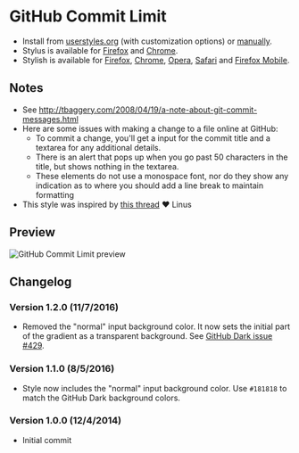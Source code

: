 # GitHub Commit Limit

- Install from [userstyles.org](https://userstyles.org/styles/107938) (with customization options) or [manually](https://raw.githubusercontent.com/StylishThemes/GitHub-Commit-Limit/master/github-commit-limit.css).
- Stylus is available for [Firefox](https://addons.mozilla.org/en-US/firefox/addon/styl-us/) and [Chrome](https://chrome.google.com/webstore/detail/stylus/clngdbkpkpeebahjckkjfobafhncgmne).
- Stylish is available for [Firefox](https://addons.mozilla.org/en-US/firefox/addon/2108/), [Chrome](https://chrome.google.com/extensions/detail/fjnbnpbmkenffdnngjfgmeleoegfcffe), [Opera](https://addons.opera.com/en/extensions/details/stylish/), [Safari](http://sobolev.us/stylish/) and [Firefox Mobile](https://addons.mozilla.org/en-US/firefox/addon/2108/).

## Notes

* See http://tbaggery.com/2008/04/19/a-note-about-git-commit-messages.html
* Here are some issues with making a change to a file online at GitHub:
  * To commit a change, you'll get a input for the commit title and a textarea for any additional details.
  * There is an alert that pops up when you go past 50 characters in the title, but shows nothing in the textarea.
  * These elements do not use a monospace font, nor do they show any indication as to where you should add a line break to maintain formatting
* This style was inspired by [this thread](https://github.com/torvalds/linux/pull/17) :heart: Linus

## Preview
![GitHub Commit Limit preview](commit-limit.png)

## Changelog

### Version 1.2.0 (11/7/2016)

* Removed the "normal" input background color. It now sets the initial part of the gradient as a transparent background. See [GitHub Dark issue #429](https://github.com/StylishThemes/GitHub-Dark/issues/429).

### Version 1.1.0 (8/5/2016)

* Style now includes the "normal" input background color. Use `#181818` to match the GitHub Dark background colors.

### Version 1.0.0 (12/4/2014)

* Initial commit

